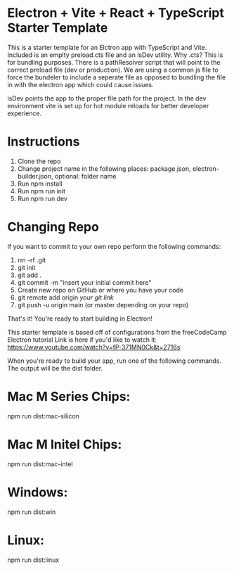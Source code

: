 # Electron + Vite + React + TypeScript Starter Template

This is a starter template for an Elctron app with TypeScript and Vite.
Included is an emplty preload.cts file and an isDev utility.
Why .cts? This is for bundling purposes. There is a pathResolver script that will point to the correct preload file (dev or production). We are using a common js file to force the bundeler to include a seperate file as opposed to bundling the file in with the electron app which could cause issues.

isDev points the app to the proper file path for the project. In the dev environment vite is set up for hot module reloads for better developer experience.

# Instructions

1. Clone the repo
2. Change project name in the following places: package.json, electron-builder.json, optional: folder name
3. Run npm install
4. Run npm run init
5. Run npm run dev

# Changing Repo

If you want to commit to your own repo perform the following commands:
1. rm -rf .git
2. git init
3. git add .
4. git commit -m "insert your initial commit here"
5. Create new repo on GitHub or where you have your code
6. git remote add origin *your git link*
7. git push -u origin main (or master depending on your repo)

That's it! You're ready to start building in Electron!

This starter template is based off of configurations from the freeCodeCamp Electron tutorial
Link is here if you'd like to watch it: https://www.youtube.com/watch?v=fP-371MN0Ck&t=2716s

When you're ready to build your app, run one of the following commands. The output will be the dist folder.

# Mac M Series Chips:

npm run dist:mac-silicon

# Mac M Initel Chips:

npm run dist:mac-intel

# Windows:

npm run dist:win

# Linux:

npm run dist:linux
